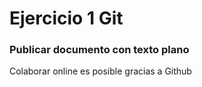 # Ejercicio 1 Git
### Publicar documento con texto plano
Colaborar online es posible gracias a Github